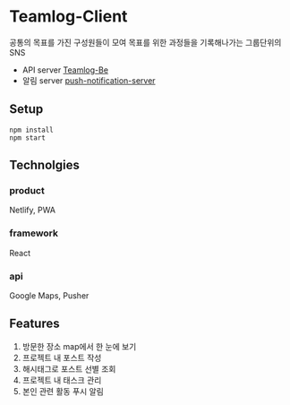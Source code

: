 # Teamlog-Client
공통의 목표를 가진 구성원들이 모여 목표를 위한 과정들을 기록해나가는 그룹단위의 SNS
* API server [Teamlog-Be](https://github.com/Hyeondoonge/Teamlog-BE)
* 알림 server [push-notification-server](https://github.com/Hyeondoonge/pusher-notification-server)

## Setup
```
npm install
npm start
```

## Technolgies
### product
Netlify, PWA

### framework
React

### api
Google Maps, Pusher

## Features
1. 방문한 장소 map에서 한 눈에 보기
2. 프로젝트 내 포스트 작성
3. 해시태그로 포스트 선별 조회
4. 프로젝트 내 태스크 관리
5. 본인 관련 활동 푸시 알림
